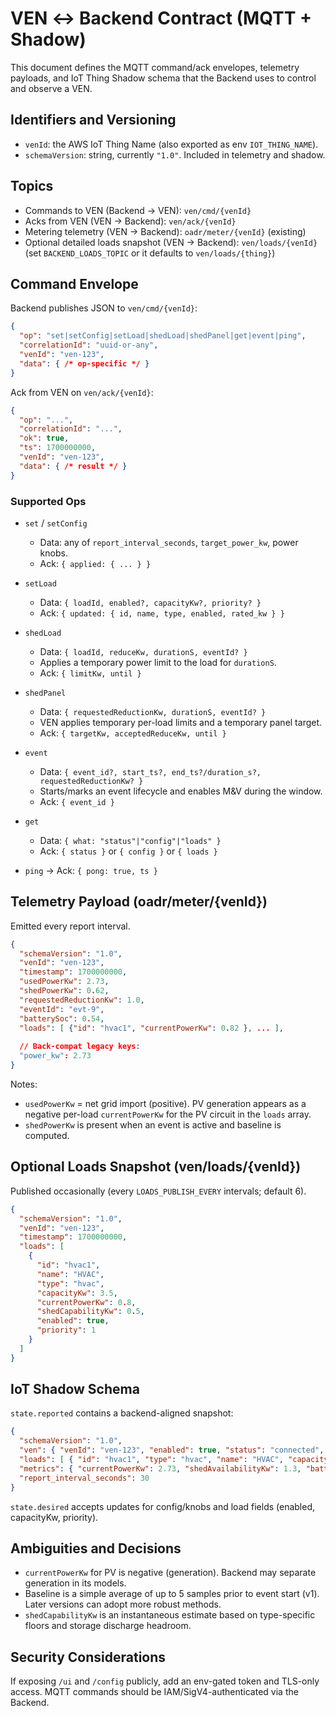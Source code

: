 # VEN ↔ Backend Contract (MQTT + Shadow)

This document defines the MQTT command/ack envelopes, telemetry payloads, and IoT
Thing Shadow schema that the Backend uses to control and observe a VEN.

## Identifiers and Versioning

- `venId`: the AWS IoT Thing Name (also exported as env `IOT_THING_NAME`).
- `schemaVersion`: string, currently `"1.0"`. Included in telemetry and shadow.

## Topics

- Commands to VEN (Backend → VEN): `ven/cmd/{venId}`
- Acks from VEN (VEN → Backend): `ven/ack/{venId}`
- Metering telemetry (VEN → Backend): `oadr/meter/{venId}` (existing)
- Optional detailed loads snapshot (VEN → Backend): `ven/loads/{venId}` (set
  `BACKEND_LOADS_TOPIC` or it defaults to `ven/loads/{thing}`)

## Command Envelope

Backend publishes JSON to `ven/cmd/{venId}`:

```json
{
  "op": "set|setConfig|setLoad|shedLoad|shedPanel|get|event|ping",
  "correlationId": "uuid-or-any",
  "venId": "ven-123",
  "data": { /* op-specific */ }
}
```

Ack from VEN on `ven/ack/{venId}`:

```json
{
  "op": "...",
  "correlationId": "...",
  "ok": true,
  "ts": 1700000000,
  "venId": "ven-123",
  "data": { /* result */ }
}
```

### Supported Ops

- `set` / `setConfig`
  - Data: any of `report_interval_seconds`, `target_power_kw`, power knobs.
  - Ack: `{ applied: { ... } }`

- `setLoad`
  - Data: `{ loadId, enabled?, capacityKw?, priority? }`
  - Ack: `{ updated: { id, name, type, enabled, rated_kw } }`

- `shedLoad`
  - Data: `{ loadId, reduceKw, durationS, eventId? }`
  - Applies a temporary power limit to the load for `durationS`.
  - Ack: `{ limitKw, until }`

- `shedPanel`
  - Data: `{ requestedReductionKw, durationS, eventId? }`
  - VEN applies temporary per-load limits and a temporary panel target.
  - Ack: `{ targetKw, acceptedReduceKw, until }`

- `event`
  - Data: `{ event_id?, start_ts?, end_ts?/duration_s?, requestedReductionKw? }`
  - Starts/marks an event lifecycle and enables M&V during the window.
  - Ack: `{ event_id }`

- `get`
  - Data: `{ what: "status"|"config"|"loads" }`
  - Ack: `{ status }` or `{ config }` or `{ loads }`

- `ping` → Ack: `{ pong: true, ts }`

## Telemetry Payload (oadr/meter/{venId})

Emitted every report interval.

```json
{
  "schemaVersion": "1.0",
  "venId": "ven-123",
  "timestamp": 1700000000,
  "usedPowerKw": 2.73,
  "shedPowerKw": 0.62,
  "requestedReductionKw": 1.0,
  "eventId": "evt-9",
  "batterySoc": 0.54,
  "loads": [ {"id": "hvac1", "currentPowerKw": 0.82 }, ... ],
  
  // Back-compat legacy keys:
  "power_kw": 2.73
}
```

Notes:
- `usedPowerKw` = net grid import (positive). PV generation appears as a negative
  per-load `currentPowerKw` for the PV circuit in the `loads` array.
- `shedPowerKw` is present when an event is active and baseline is computed.

## Optional Loads Snapshot (ven/loads/{venId})

Published occasionally (every `LOADS_PUBLISH_EVERY` intervals; default 6).

```json
{
  "schemaVersion": "1.0",
  "venId": "ven-123",
  "timestamp": 1700000000,
  "loads": [
    {
      "id": "hvac1",
      "name": "HVAC",
      "type": "hvac",
      "capacityKw": 3.5,
      "currentPowerKw": 0.8,
      "shedCapabilityKw": 0.5,
      "enabled": true,
      "priority": 1
    }
  ]
}
```

## IoT Shadow Schema

`state.reported` contains a backend-aligned snapshot:

```json
{
  "schemaVersion": "1.0",
  "ven": { "venId": "ven-123", "enabled": true, "status": "connected", "lastPublishTs": 1700000000 },
  "loads": [ { "id": "hvac1", "type": "hvac", "name": "HVAC", "capacityKw": 3.5, "currentPowerKw": 0.8, "shedCapabilityKw": 0.5, "enabled": true, "priority": 1 } ],
  "metrics": { "currentPowerKw": 2.73, "shedAvailabilityKw": 1.3, "batterySoc": 0.54, "activeEventId": "evt-9", "lastEventSummary": { "eventId": "evt-9", "requestedReductionKw": 1.0, "actualReductionKw": 0.6, "deliveredKwh": 0.25, "baselineKw": 3.35, "startTs": 1700000000, "endTs": 1700001800 } },
  "report_interval_seconds": 30
}
```

`state.desired` accepts updates for config/knobs and load fields (enabled, capacityKw, priority).

## Ambiguities and Decisions

- `currentPowerKw` for PV is negative (generation). Backend may separate generation in its models.
- Baseline is a simple average of up to 5 samples prior to event start (v1). Later versions can adopt more robust methods.
- `shedCapabilityKw` is an instantaneous estimate based on type-specific floors and storage discharge headroom.

## Security Considerations

If exposing `/ui` and `/config` publicly, add an env-gated token and TLS-only access. MQTT commands should be IAM/SigV4-authenticated via the Backend.

